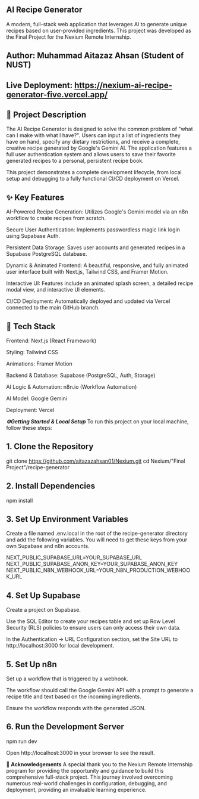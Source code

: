 ## AI Recipe Generator
A modern, full-stack web application that leverages AI to generate unique recipes based on user-provided ingredients. This project was developed as the Final Project for the Nexium Remote Internship.

## Author: Muhammad Aitazaz Ahsan (Student of NUST)

## Live Deployment: https://nexium-ai-recipe-generator-five.vercel.app/

## 📝 Project Description
The AI Recipe Generator is designed to solve the common problem of "what can I make with what I have?". Users can input a list of ingredients they have on hand, specify any dietary restrictions, and receive a complete, creative recipe generated by Google's Gemini AI. The application features a full user authentication system and allows users to save their favorite generated recipes to a personal, persistent recipe book.

This project demonstrates a complete development lifecycle, from local setup and debugging to a fully functional CI/CD deployment on Vercel.

## ✨ Key Features
AI-Powered Recipe Generation: Utilizes Google's Gemini model via an n8n workflow to create recipes from scratch.

Secure User Authentication: Implements passwordless magic link login using Supabase Auth.

Persistent Data Storage: Saves user accounts and generated recipes in a Supabase PostgreSQL database.

Dynamic & Animated Frontend: A beautiful, responsive, and fully animated user interface built with Next.js, Tailwind CSS, and Framer Motion.

Interactive UI: Features include an animated splash screen, a detailed recipe modal view, and interactive UI elements.

CI/CD Deployment: Automatically deployed and updated via Vercel connected to the main GitHub branch.

## 🚀 Tech Stack
Frontend: Next.js (React Framework)

Styling: Tailwind CSS

Animations: Framer Motion

Backend & Database: Supabase (PostgreSQL, Auth, Storage)

AI Logic & Automation: n8n.io (Workflow Automation)

AI Model: Google Gemini

Deployment: Vercel

***⚙️Getting Started & Local Setup*** 
To run this project on your local machine, follow these steps:

## 1. Clone the Repository
git clone https://github.com/aitazazahsan01/Nexium.git
cd Nexium/"Final Project"/recipe-generator

## 2. Install Dependencies
npm install

## 3. Set Up Environment Variables
Create a file named .env.local in the root of the recipe-generator directory and add the following variables. You will need to get these keys from your own Supabase and n8n accounts.

NEXT_PUBLIC_SUPABASE_URL=YOUR_SUPABASE_URL
NEXT_PUBLIC_SUPABASE_ANON_KEY=YOUR_SUPABASE_ANON_KEY
NEXT_PUBLIC_N8N_WEBHOOK_URL=YOUR_N8N_PRODUCTION_WEBHOOK_URL

## 4. Set Up Supabase
Create a project on Supabase.

Use the SQL Editor to create your recipes table and set up Row Level Security (RLS) policies to ensure users can only access their own data.

In the Authentication -> URL Configuration section, set the Site URL to http://localhost:3000 for local development.

## 5. Set Up n8n
Set up a workflow that is triggered by a webhook.

The workflow should call the Google Gemini API with a prompt to generate a recipe title and text based on the incoming ingredients.

Ensure the workflow responds with the generated JSON.

## 6. Run the Development Server
npm run dev

Open http://localhost:3000 in your browser to see the result.

**🌟 Acknowledgements**
A special thank you to the Nexium Remote Internship program for providing the opportunity and guidance to build this comprehensive full-stack project. This journey involved overcoming numerous real-world challenges in configuration, debugging, and deployment, providing an invaluable learning experience.
